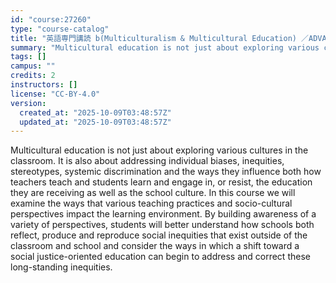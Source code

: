```yaml
---
id: "course:27260"
type: "course-catalog"
title: "英語専門講読 b(Multiculturalism & Multicultural Education) ／ADVANCED THEMATIC READING (B)"
summary: "Multicultural education is not just about exploring various cultures in the classroom. It is also about addressing indiv…"
tags: []
campus: ""
credits: 2
instructors: []
license: "CC-BY-4.0"
version:
  created_at: "2025-10-09T03:48:57Z"
  updated_at: "2025-10-09T03:48:57Z"
---
```

Multicultural education is not just about exploring various cultures in the classroom. It is also about addressing individual biases, inequities, stereotypes, systemic discrimination and the ways they influence both how teachers teach and students learn and engage in, or resist, the education they are receiving as well as the school culture. In this course we will examine the ways that various teaching practices and socio-cultural perspectives impact the learning environment. By building awareness of a variety of perspectives, students will better understand how schools both reflect, produce and reproduce social inequities that exist outside of the classroom and school and consider the ways in which a shift toward a social justice-oriented education can begin to address and correct these long-standing inequities.
